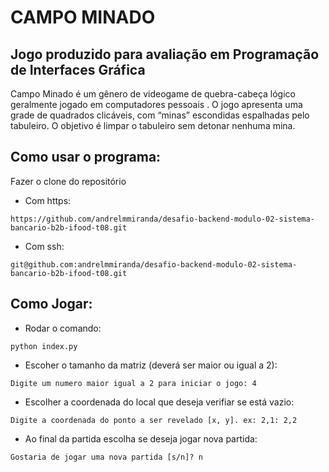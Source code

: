 # CAMPO MINADO
## Jogo produzido para avaliação em Programação de Interfaces Gráfica

Campo Minado é um gênero de videogame de quebra-cabeça lógico geralmente jogado em computadores pessoais . O jogo apresenta uma grade de quadrados clicáveis, com “minas” escondidas espalhadas pelo tabuleiro. O objetivo é limpar o tabuleiro sem detonar nenhuma mina.

## Como usar o programa:
Fazer o clone do repositório
- Com https:
```
https://github.com/andrelmmiranda/desafio-backend-modulo-02-sistema-bancario-b2b-ifood-t08.git
```

- Com ssh:
```
git@github.com:andrelmmiranda/desafio-backend-modulo-02-sistema-bancario-b2b-ifood-t08.git
```

## Como Jogar:
- Rodar o comando:
```
python index.py
```

- Escoher o tamanho da matriz (deverá ser maior ou igual a 2):
```
Digite um numero maior igual a 2 para iniciar o jogo: 4 
```

- Escolher a coordenada do local que deseja verifiar se está vazio:
```
Digite a coordenada do ponto a ser revelado [x, y]. ex: 2,1: 2,2
```

- Ao final da partida escolha se deseja jogar nova partida:
```
Gostaria de jogar uma nova partida [s/n]? n
```